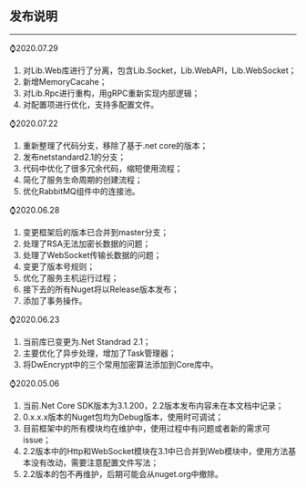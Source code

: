 ## 发布说明

---

⌚️2020.07.29

1. 对Lib.Web库进行了分离，包含Lib.Socket，Lib.WebAPI，Lib.WebSocket；
2. 新增MemoryCacahe；
3. 对Lib.Rpc进行重构，用gRPC重新实现内部逻辑；
4. 对配置项进行优化，支持多配置文件。

⌚️2020.07.22

1. 重新整理了代码分支，移除了基于.net core的版本；
2. 发布netstandard2.1的分支；
3. 代码中优化了很多冗余代码，缩短使用流程；
4. 简化了服务生命周期的创建流程；
5. 优化RabbitMQ组件中的连接池。

⌚️2020.06.28

1. 变更框架后的版本已合并到master分支；
2. 处理了RSA无法加密长数据的问题；
3. 处理了WebSocket传输长数据的问题；
4. 变更了版本号规则；
5. 优化了服务主机运行过程；
6. 接下去的所有Nuget将以Release版本发布；
7. 添加了事务操作。

⌚️2020.06.23

1. 当前库已变更为.Net Standrad 2.1；
2. 主要优化了异步处理，增加了Task管理器；
3. 将DwEncrypt中的三个常用加密算法添加到Core库中。

⌚️2020.05.06

1. 当前.Net Core SDK版本为3.1.200，2.2版本发布内容未在本文档中记录；
2. 0.x.x.x版本的Nuget包均为Debug版本，使用时可调试；
3. 目前框架中的所有模块均在维护中，使用过程中有问题或者新的需求可issue；
4. 2.2版本中的Http和WebSocket模块在3.1中已合并到Web模块中，使用方法基本没有改动，需要注意配置文件写法；
5. 2.2版本的包不再维护，后期可能会从nuget.org中撤除。